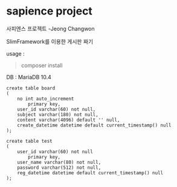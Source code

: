 # sapience project

사피엔스 프로젝트 -Jeong Changwon

SlimFramework를 이용한 게시판 짜기

usage : 
> composer install


DB : MariaDB 10.4
```
create table board
(
	no int auto_increment
		primary key,
	user_id varchar(60) not null,
	subject varchar(180) not null,
	content varchar(4096) default '' null,
	create_datetime datetime default current_timestamp() null
);
``` 
```
create table test
(
	user_id varchar(60) not null
		primary key,
	user_name varchar(80) not null,
	password varchar(512) not null,
	reg_datetime datetime default current_timestamp() null
);
```


